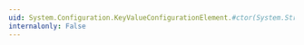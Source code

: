 ```yaml
---
uid: System.Configuration.KeyValueConfigurationElement.#ctor(System.String,System.String)
internalonly: False
---
```

